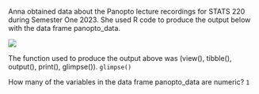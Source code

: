 Anna obtained data about the Panopto lecture recordings for STATS 220 during Semester One 2023. She used R code to produce the output below with the data frame panopto_data.

![](https://media.discordapp.net/attachments/760750613431582773/1386303056714530927/image.png?ex=685936d4&is=6857e554&hm=d50bfd26ad67d27757058579ca26122dd7f5e1c5a13f4e899ded91799b3e6480&)

The function used to produce the output above was (view(), tibble(), output(), print(), glimpse()). `glimpse()`

How many of the variables in the data frame panopto_data are numeric? `1`
